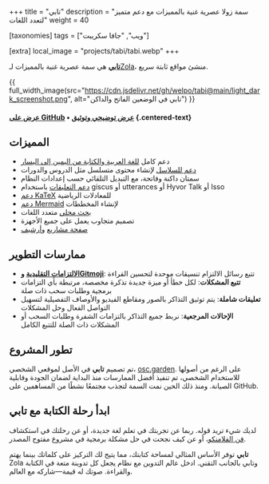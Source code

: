 +++
title = "تابي"
description = "سمة زولا عصرية غنية بالمميزات مع دعم متميز لتعدد اللغات"
weight = 40

[taxonomies]
tags = ["ويب", "جافا سكريبت"]

[extra]
local_image = "projects/tabi/tabi.webp"
+++

[**تابي**](https://github.com/welpo/tabi) هي سمة عصرية غنية بالمميزات لـ[Zola](https://www.getzola.org/)، منشئ مواقع ثابتة سريع.

{{ full_width_image(src="https://cdn.jsdelivr.net/gh/welpo/tabi@main/light_dark_screenshot.png", alt="تابي في الوضعين الفاتح والداكن") }}

#### [عرض على GitHub](https://github.com/welpo/tabi) • [عرض توضيحي وتوثيق](https://welpo.github.io/tabi/) {.centered-text}

## المميزات

- دعم كامل [للغة العربية والكتابة من اليمين إلى اليسار](https://welpo.github.io/tabi/blog/faq-languages/#how-do-i-set-a-default-language-for-my-site)
- [دعم للسلاسل](https://welpo.github.io/tabi/blog/series/) لإنشاء محتوى متسلسل مثل الدروس والدورات
- سمتان داكنة وفاتحة، مع التبديل التلقائي حسب إعدادات النظام
- [دعم التعليقات](https://welpo.github.io/tabi/blog/comments/) باستخدام giscus أو utterances أو Hyvor Talk أو Isso
- [دعم KaTeX](https://katex.org/) للمعادلات الرياضية
- [دعم Mermaid](https://welpo.github.io/tabi/blog/shortcodes/#mermaid-diagrams) لإنشاء المخططات
- [بحث محلي](https://welpo.github.io/tabi/blog/mastering-tabi-settings/#search) متعدد اللغات
- تصميم متجاوب يعمل على جميع الأجهزة
- [صفحة مشاريع](https://welpo.github.io/tabi/projects/) و[أرشيف](https://welpo.github.io/tabi/archive/)

## ممارسات التطوير

- **[الالتزامات التقليدية](https://www.conventionalcommits.org) و[Gitmoji](https://gitmoji.dev/)**: تتبع رسائل الالتزام تنسيقات موحدة لتحسين القراءة
- **تتبع المشكلات**: لكل خطأ أو ميزة جديدة تذكرة مخصصة، مرتبطة بأي التزامات برمجية وطلبات سحب ذات صلة
- **تعليقات شاملة**: يتم توثيق التذاكر بالصور ومقاطع الفيديو والأوصاف التفصيلية لتسهيل التواصل الفعال وحل المشكلات
- **الإحالات المرجعية**: نربط جميع التذاكر بالتزامات الشفرة وطلبات السحب أو المشكلات ذات الصلة للتتبع الكامل

## تطور المشروع

تم تصميم **تابي** في الأصل لموقعي الشخصي، [osc.garden](https://osc.garden). على الرغم من أصولها للاستخدام الشخصي، تم تنفيذ أفضل الممارسات منذ البداية لضمان الجودة وقابلية الصيانة. ومنذ ذلك الحين نمت السمة لتجذب مجتمعًا نشطًا من المساهمين على GitHub.

## ابدأ رحلة الكتابة مع تابي

لديك شيء تريد قوله. ربما عن تجربتك في تعلم لغة جديدة، أو عن رحلتك في استكشاف [فن الفلامنكو](https://en.wikipedia.org/wiki/Palo_(flamenco))، أو عن كيف نجحت في حل مشكلة برمجية في مشروع مفتوح المصدر.

**تابي** توفر الأساس المثالي لمساحة كتابتك، مما يتيح لك التركيز على كلماتك بينما يهتم Zola وتابي بالجانب التقني. ادخل عالم التدوين مع نظام يجعل كل تدوينة متعة في الكتابة والقراءة. صوتك له قيمة—شاركه مع العالم.
